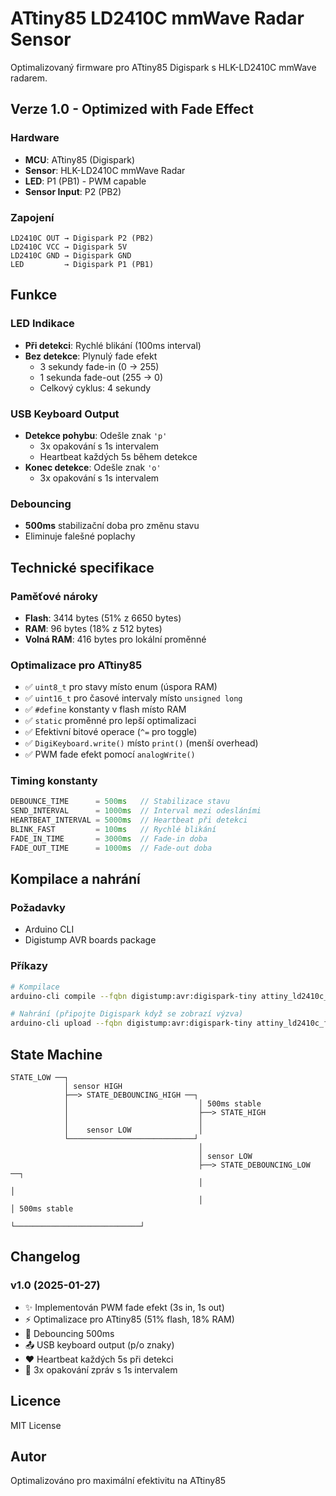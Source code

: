 # ATtiny85 LD2410C mmWave Radar Sensor

Optimalizovaný firmware pro ATtiny85 Digispark s HLK-LD2410C mmWave radarem.

## Verze 1.0 - Optimized with Fade Effect

### Hardware
- **MCU**: ATtiny85 (Digispark)
- **Sensor**: HLK-LD2410C mmWave Radar
- **LED**: P1 (PB1) - PWM capable
- **Sensor Input**: P2 (PB2)

### Zapojení
```
LD2410C OUT → Digispark P2 (PB2)
LD2410C VCC → Digispark 5V
LD2410C GND → Digispark GND
LED         → Digispark P1 (PB1)
```

## Funkce

### LED Indikace
- **Při detekci**: Rychlé blikání (100ms interval)
- **Bez detekce**: Plynulý fade efekt
  - 3 sekundy fade-in (0 → 255)
  - 1 sekunda fade-out (255 → 0)
  - Celkový cyklus: 4 sekundy

### USB Keyboard Output
- **Detekce pohybu**: Odešle znak `'p'`
  - 3x opakování s 1s intervalem
  - Heartbeat každých 5s během detekce
- **Konec detekce**: Odešle znak `'o'`
  - 3x opakování s 1s intervalem

### Debouncing
- **500ms** stabilizační doba pro změnu stavu
- Eliminuje falešné poplachy

## Technické specifikace

### Paměťové nároky
- **Flash**: 3414 bytes (51% z 6650 bytes)
- **RAM**: 96 bytes (18% z 512 bytes)
- **Volná RAM**: 416 bytes pro lokální proměnné

### Optimalizace pro ATtiny85
- ✅ `uint8_t` pro stavy místo enum (úspora RAM)
- ✅ `uint16_t` pro časové intervaly místo `unsigned long`
- ✅ `#define` konstanty v flash místo RAM
- ✅ `static` proměnné pro lepší optimalizaci
- ✅ Efektivní bitové operace (`^=` pro toggle)
- ✅ `DigiKeyboard.write()` místo `print()` (menší overhead)
- ✅ PWM fade efekt pomocí `analogWrite()`

### Timing konstanty
```cpp
DEBOUNCE_TIME      = 500ms   // Stabilizace stavu
SEND_INTERVAL      = 1000ms  // Interval mezi odesláními
HEARTBEAT_INTERVAL = 5000ms  // Heartbeat při detekci
BLINK_FAST         = 100ms   // Rychlé blikání
FADE_IN_TIME       = 3000ms  // Fade-in doba
FADE_OUT_TIME      = 1000ms  // Fade-out doba
```

## Kompilace a nahrání

### Požadavky
- Arduino CLI
- Digistump AVR boards package

### Příkazy
```bash
# Kompilace
arduino-cli compile --fqbn digistump:avr:digispark-tiny attiny_ld2410c_fixed.ino

# Nahrání (připojte Digispark když se zobrazí výzva)
arduino-cli upload --fqbn digistump:avr:digispark-tiny attiny_ld2410c_fixed.ino
```

## State Machine

```
STATE_LOW ──┐
            │ sensor HIGH
            ├──> STATE_DEBOUNCING_HIGH ──┐
            │                             │ 500ms stable
            │                             ├──> STATE_HIGH
            │                             │
            │    sensor LOW               │
            └────────────────────────────┘
                                          │
                                          │ sensor LOW
                                          ├──> STATE_DEBOUNCING_LOW ──┐
                                          │                            │
                                          │                            │ 500ms stable
                                          └────────────────────────────┘
```

## Changelog

### v1.0 (2025-01-27)
- ✨ Implementován PWM fade efekt (3s in, 1s out)
- ⚡ Optimalizace pro ATtiny85 (51% flash, 18% RAM)
- 🔧 Debouncing 500ms
- 📤 USB keyboard output (p/o znaky)
- ❤️ Heartbeat každých 5s při detekci
- 🔄 3x opakování zpráv s 1s intervalem

## Licence
MIT License

## Autor
Optimalizováno pro maximální efektivitu na ATtiny85
